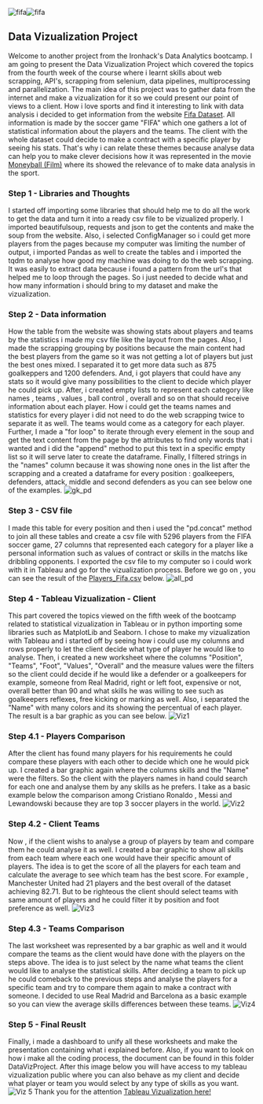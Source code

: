 ![fifa](https://th.bing.com/th/id/OIP.V1CJ1TDHvVMh_z5Ur2YwUwHaEK?pid=ImgDet&rs=1)![fifa](https://th.bing.com/th/id/OIP.UxkjfOizXWrSmRVmifqSLAHaEK?pid=ImgDet&rs=1)  

## Data Vizualization Project 
Welcome to another project from the Ironhack's Data Analytics bootcamp. I am going to present the Data Vizualization Project which covered the topics from the fourth week of the
course where i learnt skills about web scrapping, API's, scrapping from selenium, data pipelines, multiprocessing and parallelization. The main idea of this project was to gather 
data from the internet and make a vizualization for it so we could present our point of views to a client. How i love sports and find it interesting to link with data analysis i
decided to get information from the website [Fifa Dataset](https://sofifa.com/players). All information is made by the soccer game "FIFA" which one gathers a lot of statistical 
information about the players and the teams. The client with the whole dataset could decide to make a contract with a specific player by seeing his stats. That's why i can relate
these themes because analyse data can help you to make clever decisions how it was represented in the movie [Moneyball (Film)](https://en.wikipedia.org/wiki/Moneyball_(film)) where
its showed the relevance of to make data analysis in the sport.
### Step 1 - Libraries and Thoughts
I started off importing some libraries that should help me to do all the work to get the data and turn it into a ready csv file to be vizualized properly. I imported beautifulsoup,
requests and json to get the contents and make the soup from the website. Also, i selected ConfigManager so i could get more players from the pages because my computer was limiting 
the number of output, i imported Pandas as well to create the tables and i imported the tqdm to analyse how good my machine was doing to do the web scrapping. It was easily to extract 
data because i found a pattern from the url's that helped me to loop through the pages. So i just needed to decide what and how many information i should bring to my dataset and make
the vizualization.
### Step 2 - Data information
How the table from the website was showing stats about players and teams by the statistics i made my csv file like the layout from the pages. Also, I made the scrapping grouping by positions 
because the main content had the best players from the game so it was not getting a lot of players but just the best ones mixed. I separated it to get more data such as 875 goalkeppers
and 1200 defenders. And, i got players that could have any stats so it would give many possibilities to the client to decide which player he could pick up. After, i created empty lists to represent 
each category like names , teams , values , ball control , overall and so on that should receive information about each player. How i could get the teams names and statistics for every player i did not need to do the web scrapping twice to separate it as well. The teams would come as a category for each player. Further, I made a "for loop" to iterate through every element in the soup
and get the text content from the page by the attributes to find only words that i wanted and i did the "append" method to put this text in a specific empty list so it will serve later to create
the dataframe. Finally, I filtered strings in the "names" column because it was showing none ones in the list after the scrapping and a created a dataframe for every position : goalkeepers, defenders, 
attack, middle and second defenders as you can see below one of the examples.
![gk_pd](https://user-images.githubusercontent.com/80002453/116029860-9b5aeb00-a630-11eb-8b10-7915ef57d1ce.png)
### Step 3 - CSV file
I made this table for every position and then i used the "pd.concat" method to join all these tables and create a csv file with 5296 players from the FIFA soccer game, 27 columns that represented each category for a player like a personal information such as values of contract or skills in the matchs like dribbling opponents. I exported the csv file to my computer so i could work with it in Tableau and go for the vizualization process. Before we go on , you can see the result of the [Players_Fifa.csv](https://github.com/eduardorafd/data-modules/files/6374440/Players_Fifa.csv) below.
![all_pd](https://user-images.githubusercontent.com/80002453/116031551-49b45f80-a634-11eb-8312-a61fb98cf77a.png)
### Step 4 - Tableau Vizualization - Client 
This part covered the topics viewed on the fifth week of the bootcamp related to statistical vizualization in Tableau or in python importing some libraries such as MatplotLib and Seaborn. I chose to make my vizualization with Tableau and i started off by seeing how i could use my columns and rows properly to let the client decide what type of player he would like to analyse. Then, i created a new worksheet where the columns "Position", "Teams", "Foot", "Values", "Overall" and the measure values were the filters so the client could decide if he would like a defender or a goalkeepers for example, someone from Real Madrid, right or left foot, expensive or not, overall better than 90 and what skills he was willing to see such as goalkeepers reflexes, free kicking or marking as well. Also, i separated the "Name" with many colors and its showing the percentual of each player. The result is a bar graphic as you can see below.
![Viz1](https://user-images.githubusercontent.com/80002453/116081861-252aa880-a671-11eb-9345-67201c32c04a.png)
### Step 4.1 - Players Comparison  
After the client has found many players for his requirements he could compare these players with each other to decide which one he would pick up. I created a bar graphic again where the columns skills and the "Name" were the filters. So the client with the players names in hand could search for each one and analyse them by any skills as he prefers. I take as a basic example below the comparison among Cristiano Ronaldo , Messi and Lewandowski because they are top 3 soccer players in the world.
![Viz2](https://user-images.githubusercontent.com/80002453/116082661-0b3d9580-a672-11eb-8419-bbac6e5eede7.png)
### Step 4.2 - Client Teams 
Now , if the client wishs to analyse a group of players by team and compare them he could analyse it as well. I created a bar graphic to show all skills from each team where each one would have their specific amount of players. The idea is to get the score of all the players for each team and calculate the average to see which team has the best score. For example , Manchester United had 21 players and the best overall of the dataset achieving 82.71. But to be righteous the client should select teams with same amount of players and he could filter it by position and foot preference as well.
![Viz3](https://user-images.githubusercontent.com/80002453/116083914-94090100-a673-11eb-833a-3ea6d8d5f87c.png)
### Step 4.3 - Teams Comparison
The last worksheet was represented by a bar graphic as well and it would compare the teams as the client would have done with the players on the steps above. The idea is to just select by the name what teams the client would like to analyse the statistical skills. After deciding a team to pick up he could comeback to the previous steps and analyse the players for a specific team and try to compare them again to make a contract with someone. I decided to use Real Madrid and Barcelona as a basic example so you can view the average skills differences between these teams. 
![Viz4](https://user-images.githubusercontent.com/80002453/116084520-48a32280-a674-11eb-9c57-b3212ef69e74.png)
### Step 5 - Final Reuslt
Finally, i made a dashboard to unify all these worksheets and make the presentation containing what i explained before. Also, if you want to look on how i make all the coding process, the document can be found in this folder DataVizProject. After this image below you will have access to my tableau vizualization public where you can also behave as my client and decide what player or team you would select by any type of skills as you want.
![Viz 5](https://user-images.githubusercontent.com/80002453/116085235-ff070780-a674-11eb-8dd0-73d73f6b44a4.png)
Thank you for the attention [Tableau Vizualization here!](https://public.tableau.com/views/ProjectDataViz_16193879491070/DashboardFIFA?:language=pt&:display_count=y&publish=yes&:origin=viz_share_link)



